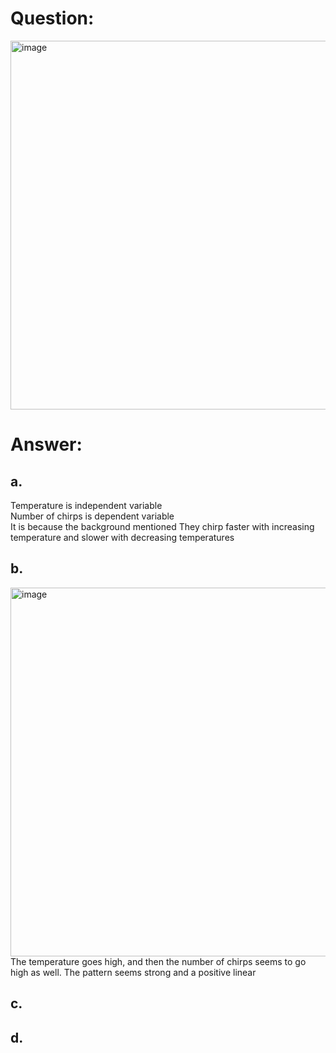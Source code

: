 # Question:<br>
<img width="568" height="590" alt="image" src="https://github.com/user-attachments/assets/a3030cd9-212c-479d-829c-3935a2f203fc" /><br>

# Answer:<br>
## a.<br>
Temperature is independent variable<br>
Number of chirps is dependent variable<br>
It is because the background mentioned They chirp faster with increasing temperature and slower with decreasing temperatures<br>
## b.<br>
<img width="989" height="590" alt="image" src="https://github.com/user-attachments/assets/b4febdd3-5ab5-4b6a-be74-0ad2734061a5" /><br>
The temperature goes high, and then the number of chirps seems to go high as well. The pattern seems strong and a positive linear
## c.<br>
## d.<br>
